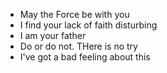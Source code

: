 - May the Force be with you
- I find your lack of faith disturbing
- I am your father
- Do or do not. THere is no try
- I've got a bad feeling about this
